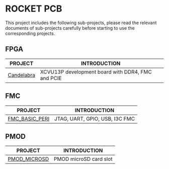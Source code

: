 # ROCKET PCB

This project includes the following sub-projects, please read the relevant
documents of sub-projects carefully before starting to use the corresponding
projects.

## FPGA

|            PROJECT         |                     INTRODUCTION                  |
| -------------------------- | ------------------------------------------------- |
| [Candelabra](./candelabra) | XCVU13P development board with DDR4, FMC and PCIE |


## FMC

|                 PROJECT                  |          INTRODUCTION          |
| ---------------------------------------- | ------------------------------ |
| [FMC_BASIC_PERI](./fmc_basic_peripheral) | JTAG, UART, GPIO, USB, I3C FMC |

## PMOD

|            PROJECT             |      INTRODUCTION      |
| ------------------------------ | ---------------------- |
| [PMOD_MICROSD](./pmod_microsd) | PMOD microSD card slot |
